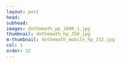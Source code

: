 ```yaml
---
layout: post
head: 
subhead: 
images: dothemath_pp_1000_1.jpg
thumbnail: dothemath_hp_350.jpg
m-thumbnail: dothemath_mobile_hp_332.jpg
col: 1
order: 32
---
```

